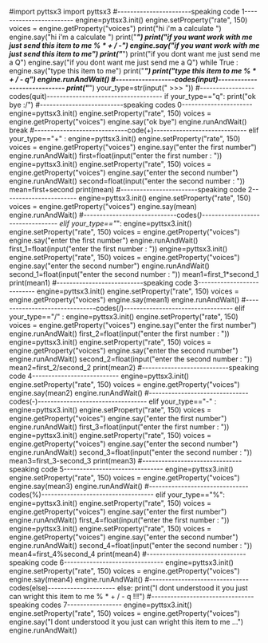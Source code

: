 #import pyttsx3
import pyttsx3
#-----------------------speaking code 1------------------------
engine=pyttsx3.init()
engine.setProperty("rate", 150)
voices = engine.getProperty("voices")
print("hi i'm a calculate ")
engine.say("hi i'm a calculate ")
print("_____________________________________________________________________")
print("if you want work with me just send this item to me %  *  +   /   -")
engine.say("if you want work with me just send this item to me")
print("_____________________________________________________________________")
print("if you dont want me just send me a Q")
engine.say("if you dont want me just send me a Q")
while True :
        engine.say("type this item to me")
        print("_____________________________________________________________________")
        print("type this item to me  %   *   +   /   -   q")
        engine.runAndWait()
#------------------codes(input)-----------------------------
        print("_____________________________________________________________________")
        your_type=str(input(" >>> "))
#-----------------codes(quit)------------------------------------
        if your_type=="q":
                print("ok bye :/")
#--------------------------speaking codes 0----------------------
                engine=pyttsx3.init()
                engine.setProperty("rate", 150)
                voices = engine.getProperty("voices")
                engine.say("ok bye")
                engine.runAndWait()
                break
#-----------------------------code(+)-----------------------------
        elif your_type=="+"  :
                engine=pyttsx3.init()
                engine.setProperty("rate", 150)
                voices = engine.getProperty("voices")
                engine.say("enter the first number")
                engine.runAndWait()
                first=float(input("enter the first number : "))
                engine=pyttsx3.init()
                engine.setProperty("rate", 150)
                voices = engine.getProperty("voices")
                engine.say("enter the second number")
                engine.runAndWait()
                second=float(input("enter the second number : "))
                mean=first+second
                print(mean)
#------------------------speaking code 2----------------------- 
                engine=pyttsx3.init()
                engine.setProperty("rate", 150)
                voices = engine.getProperty("voices")
                engine.say(mean)
                engine.runAndWait()
#-----------------------------codes(*)---------------------------------
        elif your_type=="*":
                engine=pyttsx3.init()
                engine.setProperty("rate", 150)
                voices = engine.getProperty("voices")
                engine.say("enter the first number")
                engine.runAndWait()
                first_1=float(input("enter the first number : "))
                engine=pyttsx3.init()
                engine.setProperty("rate", 150)
                voices = engine.getProperty("voices")
                engine.say("enter the second number")
                engine.runAndWait()
                second_1=float(input("enter the second number : "))
                mean1=first_1*second_1
                print(mean1) 
#---------------------------speaking code 3---------------------------
                engine=pyttsx3.init()
                engine.setProperty("rate", 150)
                voices = engine.getProperty("voices")
                engine.say(mean1)
                engine.runAndWait()
#-------------------------------codes(/)----------------------------------
        elif your_type=="/" :
                engine=pyttsx3.init()
                engine.setProperty("rate", 150)
                voices = engine.getProperty("voices")
                engine.say("enter the first number")
                engine.runAndWait()
                first_2=float(input("enter the first number : "))
                engine=pyttsx3.init()
                engine.setProperty("rate", 150)
                voices = engine.getProperty("voices")
                engine.say("enter the second number")
                engine.runAndWait()
                second_2=float(input("enter the second number : "))
                mean2=first_2/second_2
                print(mean2) 
#---------------------------speaking code 4---------------------------
                engine=pyttsx3.init()
                engine.setProperty("rate", 150)
                voices = engine.getProperty("voices")
                engine.say(mean2)
                engine.runAndWait()
#-------------------------------codes(-)----------------------------------
        elif your_type=="-" :
                engine=pyttsx3.init()
                engine.setProperty("rate", 150)
                voices = engine.getProperty("voices")
                engine.say("enter the first number")
                engine.runAndWait()
                first_3=float(input("enter the first number : "))
                engine=pyttsx3.init()
                engine.setProperty("rate", 150)
                voices = engine.getProperty("voices")
                engine.say("enter the second number")
                engine.runAndWait()
                second_3=float(input("enter the second number : "))
                mean3=first_3-second_3
                print(mean3) 
#-------------------------------speaking code 5-------------------------------
                engine=pyttsx3.init()
                engine.setProperty("rate", 150)
                voices = engine.getProperty("voices")
                engine.say(mean3)
                engine.runAndWait()
#-------------------------------codes(%)-----------------------------------
        elif your_type=="%":
                engine=pyttsx3.init()
                engine.setProperty("rate", 150)
                voices = engine.getProperty("voices")
                engine.say("enter the first number")
                engine.runAndWait()
                first_4=float(input("enter the first number : "))
                engine=pyttsx3.init()
                engine.setProperty("rate", 150)
                voices = engine.getProperty("voices")
                engine.say("enter the second number")
                engine.runAndWait()
                second_4=float(input("enter the second number : "))
                mean4=first_4%second_4
                print(mean4)
#-------------------------------speaking code 6-------------------------------
                engine=pyttsx3.init()
                engine.setProperty("rate", 150)
                voices = engine.getProperty("voices")
                engine.say(mean4)
                engine.runAndWait()
#-------------------------------codes(else)---------------------
        else:
                print("I dont understood it you just can wright this item to me  %   *  +   /   -   q !!!")
#--------------------------------speaking codes 7-----------------
                engine=pyttsx3.init()
                engine.setProperty("rate", 150)
                voices = engine.getProperty("voices")
                engine.say("I dont understood it you just can wright this item to me ...")
                engine.runAndWait()














